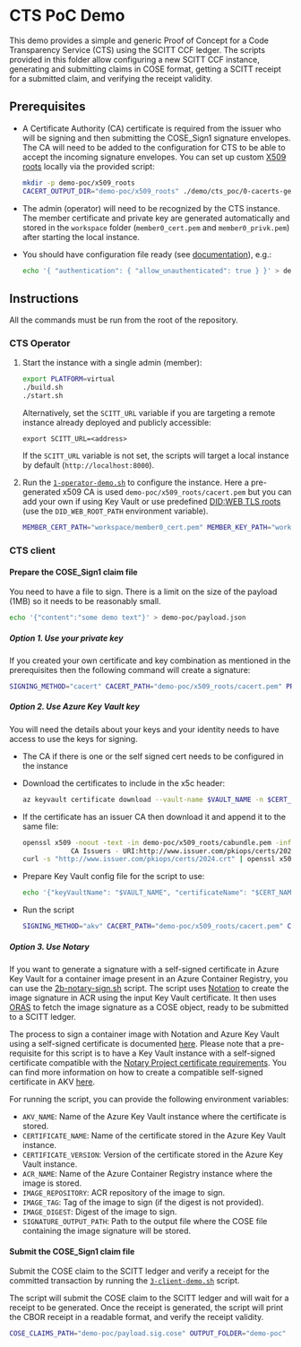 # CTS PoC Demo

This demo provides a simple and generic Proof of Concept for a Code Transparency Service (CTS) using the SCITT CCF ledger. The scripts provided in this folder allow configuring a new SCITT CCF instance, generating and submitting claims in COSE format, getting a SCITT receipt for a submitted claim, and verifying the receipt validity. 

## Prerequisites

- A Certificate Authority (CA) certificate is required from the issuer who will be signing and then submitting the COSE_Sign1 signature envelopes. The CA will need to be added to the configuration for CTS to be able to accept the incoming signature envelopes. You can set up custom [X509 roots](../../docs/configuration.md#x509-roots) locally via the provided script:

    ```bash
    mkdir -p demo-poc/x509_roots
    CACERT_OUTPUT_DIR="demo-poc/x509_roots" ./demo/cts_poc/0-cacerts-generator.sh
    ```

- The admin (operator) will need to be recognized by the CTS instance. The member certificate and private key are generated automatically and stored in the `workspace` folder (`member0_cert.pem` and `member0_privk.pem`) after starting the local instance.

- You should have configuration file ready (see [documentation](../../docs/configuration.md#scitt-configuration)), e.g.:

    ```bash
    echo '{ "authentication": { "allow_unauthenticated": true } }' > demo-poc/configuration.json
    ```

## Instructions

All the commands must be run from the root of the repository.

### CTS Operator

1. Start the instance with a single admin (member):

    ```bash
    export PLATFORM=virtual
    ./build.sh
    ./start.sh
    ```

    Alternatively, set the `SCITT_URL` variable if you are targeting a remote instance already deployed and publicly accessible:

    ```
    export SCITT_URL=<address>
    ```

    If the `SCITT_URL` variable is not set, the scripts will target a local instance by default (`http://localhost:8000`).

2. Run the [`1-operator-demo.sh`](1-operator-demo.sh) to configure the instance. Here a pre-generated x509 CA is used `demo-poc/x509_roots/cacert.pem` but you can add your own if using Key Vault or use predefined [DID:WEB TLS roots](../../docs/configuration.md#did-web-tls-roots) (use the `DID_WEB_ROOT_PATH` environment variable).

    ```bash
    MEMBER_CERT_PATH="workspace/member0_cert.pem" MEMBER_KEY_PATH="workspace/member0_privk.pem" X509_ROOT_PATH="demo-poc/x509_roots/cacert.pem" SCITT_CONFIG_PATH="demo-poc/configuration.json" ./demo/cts_poc/1-operator-demo.sh
    ```

### CTS client

#### Prepare the COSE_Sign1 claim file

You need to have a file to sign. There is a limit on the size of the payload (1MB) so it needs to be reasonably small.

```bash
echo '{"content":"some demo text"}' > demo-poc/payload.json
```

##### Option 1. Use your private key

If you created your own certificate and key combination as mentioned in the prerequisites then the following command will create a signature:

```bash
SIGNING_METHOD="cacert" CACERT_PATH="demo-poc/x509_roots/cacert.pem" PRIVATE_KEY_PATH="demo-poc/x509_roots/cacert_privk.pem" CLAIM_CONTENT_PATH="demo-poc/payload.json" COSE_CLAIMS_OUTPUT_PATH="demo-poc/payload.sig.cose" ./demo/cts_poc/2a-claim-generator.sh
```

##### Option 2. Use Azure Key Vault key

You will need the details about your keys and your identity needs to have access to use the keys for signing.

- The CA if there is one or the self signed cert needs to be configured in the instance
- Download the certificates to include in the x5c header:
    
    ```bash
    az keyvault certificate download --vault-name $VAULT_NAME -n $CERT_NAME -f demo-poc/x509_roots/cacert.pem -e PEM
    ```
- If the certificate has an issuer CA then download it and append it to the same file:

    ```bash
    openssl x509 -noout -text -in demo-poc/x509_roots/cabundle.pem -inform PEM | grep URI
                CA Issuers - URI:http://www.issuer.com/pkiops/certs/2024.crt
    curl -s "http://www.issuer.com/pkiops/certs/2024.crt" | openssl x509 >> demo-poc/x509_roots/cacert.pem
    ```
- Prepare Key Vault config file for the script to use:

    ```bash
    echo '{"keyVaultName": "$VAULT_NAME", "certificateName": "$CERT_NAME", "certificateVersion": "$CERT_VER"}' > demo-poc/akv.json
    ```
- Run the script

    ```bash
    SIGNING_METHOD="akv" CACERT_PATH="demo-poc/x509_roots/cacert.pem" CLAIM_CONTENT_PATH="demo-poc/payload.json" COSE_CLAIMS_OUTPUT_PATH="demo-poc/payload.sig.cose" AKV_CONFIG_PATH="demo-poc/akv.json" ./demo/cts_poc/2a-claim-generator.sh
    ```

##### Option 3. Use Notary

If you want to generate a signature with a self-signed certificate in Azure Key Vault for a container image present in an Azure Container Registry, you can use the [2b-notary-sign.sh](2b-notary-sign.sh) script. The script uses [Notation](https://github.com/notaryproject/notation) to create the image signature in ACR using the input Key Vault certificate. It then uses [ORAS](https://oras.land/) to fetch the image signature as a COSE object, ready to be submitted to a SCITT ledger.

The process to sign a container image with Notation and Azure Key Vault using a self-signed certificate is documented [here](https://learn.microsoft.com/azure/container-registry/container-registry-tutorial-sign-build-push). Please note that a pre-requisite for this script is to have a Key Vault instance with a self-signed certificate compatible with the [Notary Project certificate requirements](https://github.com/notaryproject/specifications/blob/main/specs/signature-specification.md#certificate-requirements). You can find more information on how to create a compatible self-signed certificate in AKV [here](https://learn.microsoft.com/azure/container-registry/container-registry-tutorial-sign-build-push#create-a-self-signed-certificate-in-akv-azure-cli). 

For running the script, you can provide the following environment variables:

- `AKV_NAME`: Name of the Azure Key Vault instance where the certificate is stored.
- `CERTIFICATE_NAME`: Name of the certificate stored in the Azure Key Vault instance.
- `CERTIFICATE_VERSION`: Version of the certificate stored in the Azure Key Vault instance.
- `ACR_NAME`: Name of the Azure Container Registry instance where the image is stored.
- `IMAGE_REPOSITORY`: ACR repository of the image to sign.
- `IMAGE_TAG`: Tag of the image to sign (if the digest is not provided).
- `IMAGE_DIGEST`: Digest of the image to sign.
- `SIGNATURE_OUTPUT_PATH`: Path to the output file where the COSE file containing the image signature will be stored.

#### Submit the COSE_Sign1 claim file

Submit the COSE claim to the SCITT ledger and verify a receipt for the committed transaction by running the [`3-client-demo.sh`](3-client-demo.sh) script.

The script will submit the COSE claim to the SCITT ledger and will wait for a receipt to be generated. Once the receipt is generated, the script will print the CBOR receipt in a readable format, and verify the receipt validity.

```bash
COSE_CLAIMS_PATH="demo-poc/payload.sig.cose" OUTPUT_FOLDER="demo-poc" ./demo/cts_poc/3-client-demo.sh
```

